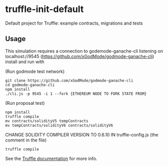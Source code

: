 # truffle-init-default

Default project for Truffle: example contracts, migrations and tests

## Usage

This simulation requires a connection to godemode-ganache-cli listening on localhost://9545 (https://github.com/xGodMode/godmode-ganache-cli)
install and run with

(Run godmode test network)
```
git clone https://github.com/xGodMode/godmode-ganache-cli
cd godmode-ganache-cli
npm install
./cli.js -p 9545 -i 1 --fork {ETHEREUM NODE TO FORK STATE FROM} 
```

(Run proposal test)
```
npm install
truffle compile
mv contracts/solidityV5 tempContracts
mv tempContracts/solidityV6 contracts/solidityV6
```
CHANGE SOLIDITY COMPILER VERSION TO 0.6.10 IN truffle-config.js (the comment in the file)
```
truffle compile
```
See the [Truffle documentation](http://truffleframework.com/docs/) for more info.
